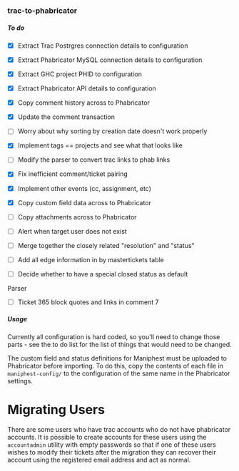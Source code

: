 ### trac-to-phabricator

##### To do

 - [X] Extract Trac Postrgres connection details to configuration
 - [X] Extract Phabricator MySQL connection details to configuration
 - [X] Extract GHC project PHID to configuration
 - [X] Extract Phabricator API details to configuration
 - [X] Copy comment history across to Phabricator
 - [X] Update the comment transaction
 - [ ] Worry about why sorting by creation date doesn't work properly
 - [X] Implement tags == projects and see what that looks like
 - [ ] Modify the parser to convert trac links to phab links
 - [X] Fix inefficient comment/ticket pairing
 - [X] Implement other events (cc, assignment, etc)
 - [X] Copy custom field data across to Phabricator
 - [ ] Copy attachments across to Phabricator
 - [ ] Alert when target user does not exist
 - [ ] Merge together the closely related "resolution" and "status"
 - [ ] Add all edge information in by mastertickets table
 - [ ] Decide whether to have a special closed status as default


Parser

- [ ] Ticket 365 block quotes and links in comment 7

##### Usage

Currently all configuration is hard coded, so you'll need to change those parts - see the to do list for the list of things that would need to be changed.

The custom field and status definitions for Maniphest must be uploaded to Phabricator before importing. To do this, copy the contents of each file in `maniphest-config/` to the configuration of the same name in the Phabricator settings.

# Migrating Users

There are some users who have trac accounts who do not have phabricator accounts.
It is possible to create accounts for these users using the `accountadmin` utility
with empty passwords so that if one of these users wishes to modify their
tickets after the migration they can recover their account using the registered email
address and act as normal.
